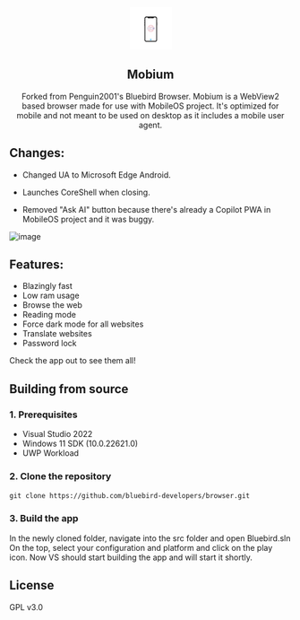 <div align="center">
  <img src="src/Bluebird/Assets/Square44x44Logo.scale-200.png" height="75" width="75" />
  <h2>Mobium</h2>
  <a>Forked from Penguin2001's Bluebird Browser. Mobium is a WebView2 based browser made for use with MobileOS project. It's optimized for mobile and not meant to be used on desktop as it includes a mobile user agent.</a>
</div>

## Changes:

- Changed UA to Microsoft Edge Android.

- Launches CoreShell when closing.

- Removed "Ask AI" button because there's already a Copilot PWA in MobileOS project and it was buggy.

![image](https://github.com/Pedro1234-code/Mobium/assets/78425126/20747c5f-38c9-4887-ba21-84bd63546f0a)

## Features:
- Blazingly fast
- Low ram usage
- Browse the web
- Reading mode
- Force dark mode for all websites
- Translate websites
- Password lock

Check the app out to see them all! 

## Building from source

### 1. Prerequisites
- Visual Studio 2022
- Windows 11 SDK (10.0.22621.0)
- UWP Workload

### 2. Clone the repository
```batch
git clone https://github.com/bluebird-developers/browser.git
```

### 3. Build the app
In the newly cloned folder, navigate into the src folder and open Bluebird.sln
On the top, select your configuration and platform and click on the play icon.
Now VS should start building the app and will start it shortly.


## License
GPL v3.0

